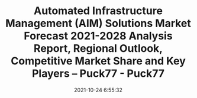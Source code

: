 ---
"title": "Automated Infrastructure Management (AIM) Solutions Market Forecast 2021-2028 Analysis Report, Regional Outlook, Competitive Market Share and Key Players – Puck77 - Puck77"
"date": "2021-10-24 6:55:32"
"feed_name": "GOOGLENEWSINDUSTRIAL"
"feed_website": "https://news.google.com/search?q=industrial%2Bincident&hl=en-US&gl=US&ceid=US:en"
"feed_rss": "https://news.google.com/rss/search?q=industrial%2Bincident&hl=en-US&gl=US&ceid=US:en"
"link": "https://puck77.com/uncategorized/281239/automated-infrastructure-management-aim-solutions-market-forecast-2021-2028-analysis-report-regional-outlook-competitive-market-share-and-key-players/"
"source": "{'href': 'https://puck77.com', 'title': 'Puck77'}"
"file": "_posts/2021-1-1-028575317ad5cad8a14916e17a04f386fad4f727.md"
"accident": "0"
"drilling": "0"
"represented_by": "0"
"dead": "0"
"injured": "0"
"arrested": "0"
"place": "unknown place"
"where": "unknown site"
"causes": "unknown"
"place_uri": "unknown place"
---